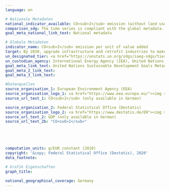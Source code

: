```yaml
---
language: en

# Nationale Metadaten
national_indicator_available: CO<sub>2</sub> emission (without land use, land-use change and forestry) per real GDP <br> CO<sub>2</sub> emissions per gross value added (price adjusted) in manufacturing industries
comparison_sdg: The time series is compliant with the global metadata.
goal_meta_national_link_text: National metadata

# Globale Metadaten
indicator_name: CO<sub>2</sub> emission per unit of value added
target: By 2030, upgrade infrastructure and retrofit industries to make them sustainable, with increased resource-use efficiency and greater adoption of clean and environmentally sound technologies and industrial processes, with all countries taking action in accordance with their respective capabilities
un_designated_tier: <a href="https://unstats.un.org/sdgs/iaeg-sdgs/tier-classification/" title="Click here for more information on the UN tier classification.">Tier I</a>
un_custodian_agency: International Energy Agency (IEA), United Nations Industrial Development Organization (UNIDO)
goal_meta_link_text: United Nations Sustainable Development Goals Metadata
goal_meta_2_link_text: 
goal_meta_3_link_text: 

#Datenquellen
source_organisation_1: European Environment Agency (EEA)
source_organisation_logo_1: <a href="https://www.eea.europa.eu/"><img src="https://g205sdgs.github.io/sdg-indicators/public/OrgImgEn/eea.png" alt="Logo eea" style="height:60px; width:148px" /></a>
source_url_text_1: CO<sub>2</sub> (only available in German)

source_organisation_2: Federal Statistical Office (Destatis)
source_organisation_logo_2: <a href="https://www.destatis.de/EN"><img src="https://g205sdgs.github.io/sdg-indicators/public/OrgImgEn/destatis.png" alt="Logo destatis" style="height:60px; width:148px" /></a>
source_url_text_2: GDP (only available in German)
source_url_text_2b: "CO<sub>2</sub>"





computation_units: g/EUR constant (2010)
copyright: '&copy; Federal Statistical Office (Destatis), 2020'
data_footnote: 

# Grafik Eigenschaften
graph_title: 

national_geographical_coverage: Germany
---
```


